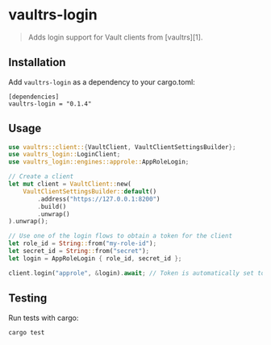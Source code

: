 # vaultrs-login

> Adds login support for Vault clients from [vaultrs][1].

## Installation

Add `vaultrs-login` as a dependency to your cargo.toml:

```
[dependencies]
vaultrs-login = "0.1.4"
```

## Usage

```rust
use vaultrs::client::{VaultClient, VaultClientSettingsBuilder};
use vaultrs_login::LoginClient;
use vaultrs_login::engines::approle::AppRoleLogin;

// Create a client
let mut client = VaultClient::new(
    VaultClientSettingsBuilder::default()
        .address("https://127.0.0.1:8200")
        .build()
        .unwrap()
).unwrap();

// Use one of the login flows to obtain a token for the client
let role_id = String::from("my-role-id");
let secret_id = String::from("secret");
let login = AppRoleLogin { role_id, secret_id };

client.login("approle", &login).await; // Token is automatically set to client
```

## Testing

Run tests with cargo:

```
cargo test
```